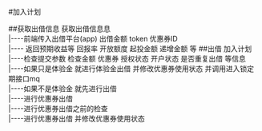 #加入计划


##获取出借信息
获取出借信息息<br>
|----前端传入出借平台(app) 出借金额  token  优惠券ID <br>
|---- 返回预期收益等  回报率   开放额度  起投金额  递增金额  等
##出借
加入计划<br>
|----检查提交参数 检查金额  优惠券  授权状态  开户状态 是否重复出借 等信息<br>
|----如果只是体验金  就进行体验金出借 并修改优惠券使用状态 并调用进入锁定期接口mq<br/>
|----如果不是体验金  就先进行出借<br>
|----进行优惠券出借<br>
|----进行优惠券出借之前的检查<br>
|----进行优惠券出借 并修改优惠券使用状态<br>